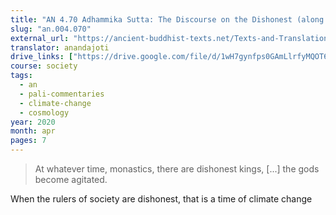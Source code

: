 ```yaml
---
title: "AN 4.70 Adhammika Sutta: The Discourse on the Dishonest (along with its commentary)"
slug: "an.004.070"
external_url: "https://ancient-buddhist-texts.net/Texts-and-Translations/Short-Pieces/Adhammikasutta.htm"
translator: anandajoti
drive_links: ["https://drive.google.com/file/d/1wH7gynfps0GAmLlrfyMQOT6Z2hVXet1M/view?usp=drivesdk"]
course: society
tags:
  - an
  - pali-commentaries
  - climate-change
  - cosmology
year: 2020
month: apr
pages: 7
---
```


> At whatever time, monastics, there are dishonest kings, [...] the gods become agitated.

When the rulers of society are dishonest, that is a time of climate change 
